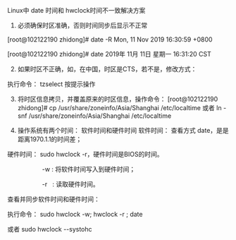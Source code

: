 Linux中 date 时间和 hwclock时间不一致解决方案

1. 必须确保时区准确，否则时间同步后显示不正常

[root@102122190 zhidong]# date -R
Mon, 11 Nov 2019 16:30:59 +0800

[root@102122190 zhidong]# date
2019年 11月 11日 星期一 16:31:20 CST


2. 如果时区不正确，如，在中国，时区是CTS，若不是，修改方式：

执行命令： tzselect  按提示操作

3. 将时区信息拷贝，并覆盖原来的时区信息，操作命令：
[root@102122190 zhidong]# cp /usr/share/zoneinfo/Asia/Shanghai /etc/localtime
或者 ln -snf /usr/share/zoneinfo/Asia/Shanghai /etc/localtime

4. 操作系统有两个时间： 软件时间和硬件时间
软件时间： 查看方式 date，是是距离1970.1.1的时间差；

硬件时间： sudo hwclock -r，硬件时间是BIOS的时间。

                    -w : 将软件时间写入到硬件时间；

                    -r   : 读取硬件时间。

查看并同步软件时间和硬件时间：

执行命令： sudo hwclock -w; hwclock -r ; date

或者 sudo hwclock --systohc
